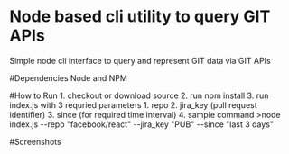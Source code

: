 # Node based cli utility to query GIT APIs
Simple node cli interface to query and represent GIT data via GIT APIs

#Dependencies
    Node and NPM
    
#How to Run
    1. checkout or download source
    2. run npm install
    3. run index.js with 3 requried parameters
        1. repo
        2. jira_key (pull request identifier)
        3. since (for required time interval)
    4. sample command
       >node index.js --repo "facebook/react" --jira_key "PUB" --since "last 3 days"

#Screenshots

